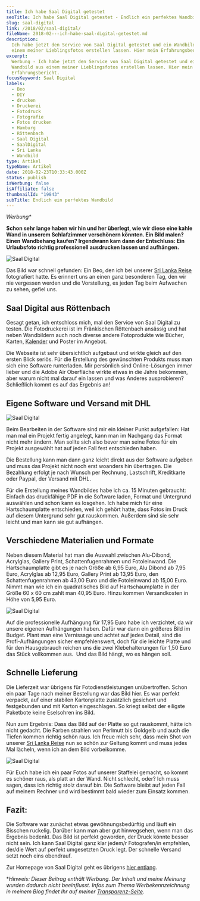 ```yaml
---
title: Ich habe Saal Digital getestet
seoTitle: Ich habe Saal Digital getestet - Endlich ein perfektes Wandbild
slug: saal-digital
link: /2018/02/saal-digital/
fileName: 2018-02---ich-habe-saal-digital-getestet.md
description:
  Ich habe jetzt den Service von Saal Digital getestet und ein Wandbild aus
  einem meiner Lieblingsfotos erstellen lassen. Hier mein Erfahrungsbericht.
excerpt:
  Werbung - Ich habe jetzt den Service von Saal Digital getestet und ein
  Wandbild aus einem meiner Lieblingsfotos erstellen lassen. Hier mein
  Erfahrungsbericht.
focusKeyword: Saal Digital
labels:
  - Beo
  - DIY
  - drucken
  - Druckerei
  - Fotodruck
  - Fotografie
  - Fotos drucken
  - Hamburg
  - Röttenbach
  - Saal Digital
  - SaalDigital
  - Sri Lanka
  - Wandbild
type: Artikel
typeName: Artikel
date: 2018-02-23T10:33:43.000Z
status: publish
isWerbung: false
isAffiliate: false
thumbnailId: "19843"
subTitle: Endlich ein perfektes Wandbild
---
```


<em>Werbung\*</em>

<strong>Schon sehr lange haben wir hin und her überlegt, wie wir diese eine
kahle Wand in unserem Schlafzimmer verschönern könnten. Ein Bild malen? Einen
Wandbehang kaufen? Irgendwann kam dann der Entschluss: Ein Urlaubsfoto richtig
professionell ausdrucken lassen und aufhängen.</strong>

![Saal Digital](http://cardamonchai.com/wp-content/uploads/2018/02/16261603421_1b513bf868_z-300x300.jpg "Das Originalbild")

Das Bild war schnell gefunden: Ein Beo, den ich bei unserer
<a href="http://cardamonchai.com/2015/09/unterwegs-in-sri-lanka/">Sri Lanka
Reise</a> fotografiert hatte. Es erinnert uns an einen ganz besonderen Tag, den
wir nie vergessen werden und die Vorstellung, es jeden Tag beim Aufwachen zu
sehen, gefiel uns.

## Saal Digital aus Röttenbach

Gesagt getan, ich entschloss mich, mal den Service von Saal Digital zu testen.
Die Fotodruckerei ist im Fränkischen Röttenbach ansässig und hat neben
Wandbildern auch noch diverse andere Fotoprodukte wie Bücher, Karten,
<a href="http://cardamonchai.com/2017/11/kartenmacherei/">Kalender</a> und
Poster im Angebot.

Die Webseite ist sehr übersichtlich aufgebaut und wirkte gleich auf den ersten
Blick seriös. Für die Erstellung des gewünschten Produkts muss man sich eine
Software runterladen. Mir persönlich sind Online-Lösungen immer lieber und die
Adobe Air Oberfläche wirkte etwas in die Jahre bekommen, aber warum nicht mal
darauf ein lassen und was Anderes ausprobieren? Schließlich kommt es auf das
Ergebnis an!

## Eigene Software und Versand mit DHL

![Saal Digital](http://cardamonchai.com/wp-content/uploads/2018/02/38611109260_8df9577056_z-1-300x200.jpg "Das Bild auf unserer Staffelei")

Beim Bearbeiten in der Software sind mir ein kleiner Punkt aufgefallen: Hat man
mal ein Projekt fertig angelegt, kann man im Nachgang das Format nicht mehr
ändern. Man sollte sich also bevor man seine Fotos für ein Projekt ausgewählt
hat auf jeden Fall fest entschieden haben.

Die Bestellung kann man dann ganz leicht direkt aus der Software aufgeben und
muss das Projekt nicht noch erst woanders hin übertragen. Die Bezahlung erfolgt
je nach Wunsch per Rechnung, Lastschrift, Kreditkarte oder Paypal, der Versand
mit DHL.

Für die Erstellung meines Wandbildes habe ich ca. 15 Minuten gebraucht: Einfach
das druckfähige PDF in die Software laden, Format und Untergrund auswählen und
schon kann es losgehen. Ich habe mich für eine Hartschaumplatte entschieden,
weil ich gehört hatte, dass Fotos im Druck auf diesem Untergrund sehr gut
rauskommen. Außerdem sind sie sehr leicht und man kann sie gut aufhängen.

## Verschiedene Materialien und Formate

Neben diesem Material hat man die Auswahl zwischen Alu-Dibond, Acrylglas,
Gallery Print, Schattenfugenrahmen und Fotoleinwand. Die Hartschaumplatte gibt
es je nach Größe ab 6,95 Euro, Alu Dibond ab 7,95 Euro, Acrylglas ab 12,95 Euro,
Gallery Print ab 13,95 Euro, den Schattenfugenrahmen ab 43,00 Euro und die
Fotoleinwand ab 15,00 Euro. Nimmt man wie ich ein quadratisches Bild auf
Hartschaumplatte in der Größe 60 x 60 cm zahlt man 40,95 Euro. Hinzu kommen
Versandkosten in Höhe von 5,95 Euro.

![Saal Digital](http://cardamonchai.com/wp-content/uploads/2018/02/39525980575_f9cf637476_z-1-300x200.jpg "Das Bild auf unserer Staffelei")

Auf die professionelle Aufhängung für 17,95 Euro habe ich verzichtet, da wir
unsere eigenen Aufhängungen haben. Dafür war dann ein größeres Bild im Budget.
Plant man eine Vernissage und achtet auf jedes Detail, sind die
Profi-Aufhängungen sicher empfehlenswert, doch für die leichte Platte und für
den Hausgebrauch reichen uns die zwei Klebehalterungen für 1,50 Euro das Stück
vollkommen aus.  Und das Bild hängt, wo es hängen soll.

## Schnelle Lieferung

Die Lieferzeit war übrigens für Fotodienstleistungen unübertroffen. Schon ein
paar Tage nach meiner Bestellung war das Bild hier. Es war perfekt verpackt, auf
einer stabilen Kartonplatte zusätzlich gesichert und festgebunden und mit Karton
eingeschlagen. So kriegt selbst der eiligste Paketbote keine Eselsohren ins
Bild.

Nun zum Ergebnis: Dass das Bild auf der Platte so gut rauskommt, hätte ich nicht
gedacht. Die Farben strahlen von Perlmutt bis Goldgelb und auch die Tiefen
kommen richtig schön raus. Ich freue mich sehr, dass mein Shot von unserer
<a href="http://cardamonchai.com/2015/09/unterwegs-in-sri-lanka/">Sri Lanka
Reise</a> nun so schön zur Geltung kommt und muss jedes Mal lächeln, wenn ich an
dem Bild vorbeikomme.

![Saal Digital](http://cardamonchai.com/wp-content/uploads/2018/02/40377890952_21955bf9cf_z-1-300x200.jpg "Das Bild auf unserer Staffelei")

Für Euch habe ich ein paar Fotos auf unserer Staffelei gemacht, so kommt es
schöner raus, als platt an der Wand. Nicht schlecht, oder? Ich muss sagen, dass
ich richtig stolz darauf bin. Die Software bleibt auf jeden Fall auf meinem
Rechner und wird bestimmt bald wieder zum Einsatz kommen.

## Fazit:

Die Software war zunächst etwas gewöhnungsbedürftig und läuft ein Bisschen
ruckelig. Darüber kann man aber gut hinwegsehen, wenn man das Ergebnis bedenkt.
Das Bild ist perfekt geworden, der Druck könnte besser nicht sein. Ich kann Saal
Digital ganz klar jedem/r Fotografen/in empfehlen, der/die Wert auf perfekt
umgesetzten Druck legt. Der schnelle Versand setzt noch eins obendrauf.

Zur Homepage von Saal Digital geht es übrigens
<a href="https://www.saal-digital.de" target="_blank" rel="noopener">hier
entlang</a>.

\*<em>Hinweis: Dieser Beitrag enthält Werbung. Der Inhalt und meine Meinung
wurden dadurch nicht beeinflusst. Infos zum Thema Werbekennzeichnung in meinem
Blog findet Ihr auf meiner
<a href="https://cardamonchai.com/werbung/">Transparenz-Seite</a>.</em>
